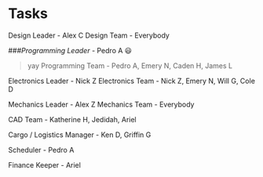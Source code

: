 **Tasks**
===============================================
Design Leader - Alex C
Design Team - Everybody

###_Programming Leader_ -  Pedro A :smiley:
>yay
Programming Team - Pedro A, Emery N, Caden H, James L

Electronics Leader -  Nick Z
Electronics Team - Nick Z, Emery N, Will G, Cole D

Mechanics Leader - Alex Z
Mechanics Team - Everybody

CAD Team - Katherine H, Jedidah, Ariel

Cargo / Logistics Manager - Ken D, Griffin G

Scheduler - Pedro A

Finance Keeper - Ariel
